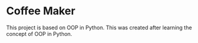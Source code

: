 # Coffee Maker

This project is based on OOP in Python. This was created after learning the concept of OOP in Python.
